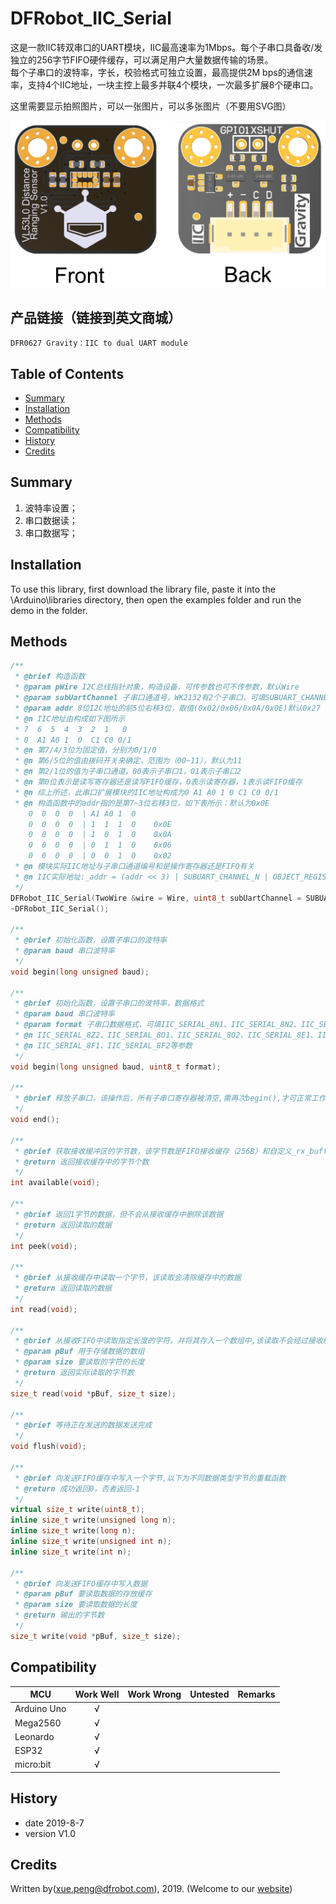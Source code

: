 # DFRobot_IIC_Serial
这是一款IIC转双串口的UART模块，IIC最高速率为1Mbps。每个子串口具备收/发独立的256字节FIFO硬件缓存，可以满足用户大量数据传输的场景。<br>
每个子串口的波特率，字长，校验格式可独立设置，最高提供2M bps的通信速率，支持4个IIC地址，一块主控上最多并联4个模块，一次最多扩展8个硬串口。<br>


这里需要显示拍照图片，可以一张图片，可以多张图片（不要用SVG图）

![正反面svg效果图](https://github.com/Arya11111/DFRobot_MCP23017/blob/master/resources/images/SEN0245svg1.png)


## 产品链接（链接到英文商城）
    DFR0627 Gravity：IIC to dual UART module
   
## Table of Contents

* [Summary](#summary)
* [Installation](#installation)
* [Methods](#methods)
* [Compatibility](#compatibility)
* [History](#history)
* [Credits](#credits)

## Summary
1. 波特率设置；<br>
2. 串口数据读；<br>
3. 串口数据写；<br>

## Installation

To use this library, first download the library file, paste it into the \Arduino\libraries directory, then open the examples folder and run the demo in the folder.

## Methods

```C++
/**
 * @brief 构造函数
 * @param pWire I2C总线指针对象，构造设备，可传参数也可不传参数，默认Wire
 * @param subUartChannel 子串口通道号，WK2132有2个子串口，可填SUBUART_CHANNEL_1或SUBUART_CHANNEL_2
 * @param addr 8位I2C地址的前5位右移3位，取值(0x02/0x06/0x0A/0x0E)默认0x27
 * @n IIC地址由构成如下图所示
 * 7  6  5  4  3  2  1   0
 * 0  A1 A0 1  0  C1 C0 0/1
 * @n 第7/4/3位为固定值，分别为0/1/0
 * @n 第6/5位的值由拨码开关来确定，范围为（00~11），默认为11
 * @n 第2/1位的值为子串口通道，00表示子串口1，01表示子串口2
 * @n 第0位表示是读写寄存器还是读写FIFO缓存，0表示读寄存器，1表示读FIFO缓存
 * @n 综上所述，此串口扩展模块的IIC地址构成为0 A1 A0 1 0 C1 C0 0/1
 * @n 构造函数中的addr指的是第7~3位右移3位，如下表所示：默认为0x0E
    0  0  0  0  | A1 A0 1  0
    0  0  0  0  | 1  1  1  0    0x0E
    0  0  0  0  | 1  0  1  0    0x0A
    0  0  0  0  | 0  1  1  0    0x06
    0  0  0  0  | 0  0  1  0    0x02
 * @n 模块实际IIC地址与子串口通道编号和是操作寄存器还是FIFO有关
 * @n IIC实际地址:_addr = (addr << 3) | SUBUART_CHANNEL_N | OBJECT_REGISTER/OBJECT_FIFO
 */
DFRobot_IIC_Serial(TwoWire &wire = Wire, uint8_t subUartChannel = SUBUART_CHANNEL_1, uint8_t addr = 0x0E);
~DFRobot_IIC_Serial();

/**
 * @brief 初始化函数，设置子串口的波特率
 * @param baud 串口波特率
 */
void begin(long unsigned baud);

/**
 * @brief 初始化函数，设置子串口的波特率，数据格式
 * @param baud 串口波特率
 * @param format 子串口数据格式，可填IIC_SERIAL_8N1、IIC_SERIAL_8N2、IIC_SERIAL_8Z1
 * @n IIC_SERIAL_8Z2、IIC_SERIAL_8O1、IIC_SERIAL_8O2、IIC_SERIAL_8E1、IIC_SERIAL_8E2
 * @n IIC_SERIAL_8F1、IIC_SERIAL_8F2等参数
 */
void begin(long unsigned baud, uint8_t format);

/**
 * @brief 释放子串口，该操作后，所有子串口寄存器被清空,需再次begin(),才可正常工作
 */
void end();

/**
 * @brief 获取接收缓冲区的字节数，该字节数是FIFO接收缓存（256B）和自定义_rx_buffer（31B）中总的字节数
 * @return 返回接收缓存中的字节个数
 */
int available(void);

/**
 * @brief 返回1字节的数据，但不会从接收缓存中删除该数据
 * @return 返回读取的数据
 */
int peek(void);

/**
 * @brief 从接收缓存中读取一个字节，该读取会清除缓存中的数据
 * @return 返回读取的数据
 */
int read(void);

/**
 * @brief 从接收FIFO中读取指定长度的字符，并将其存入一个数组中,该读取不会经过接收缓存。
 * @param pBuf 用于存储数据的数组
 * @param size 要读取的字符的长度
 * @return 返回实际读取的字节数
 */
size_t read(void *pBuf, size_t size);

/**
 * @brief 等待正在发送的数据发送完成
 */
void flush(void);

/**
 * @brief 向发送FIFO缓存中写入一个字节,以下为不同数据类型字节的重载函数
 * @return 成功返回0，否者返回-1
 */
virtual size_t write(uint8_t);
inline size_t write(unsigned long n);
inline size_t write(long n);
inline size_t write(unsigned int n);
inline size_t write(int n);

/**
 * @brief 向发送FIFO缓存中写入数据
 * @param pBuf 要读取数据的存放缓存
 * @param size 要读取数据的长度
 * @return 输出的字节数
 */
size_t write(void *pBuf, size_t size);
```

## Compatibility

MCU                | Work Well    | Work Wrong   | Untested    | Remarks
------------------ | :----------: | :----------: | :---------: | -----
Arduino Uno        |      √       |              |             | 
Mega2560        |      √       |              |             | 
Leonardo        |      √       |              |             | 
ESP32         |      √       |              |             | 
micro:bit        |      √       |              |             | 

## History

- date 2019-8-7
- version V1.0

## Credits

Written by(xue.peng@dfrobot.com), 2019. (Welcome to our [website](https://www.dfrobot.com/))





